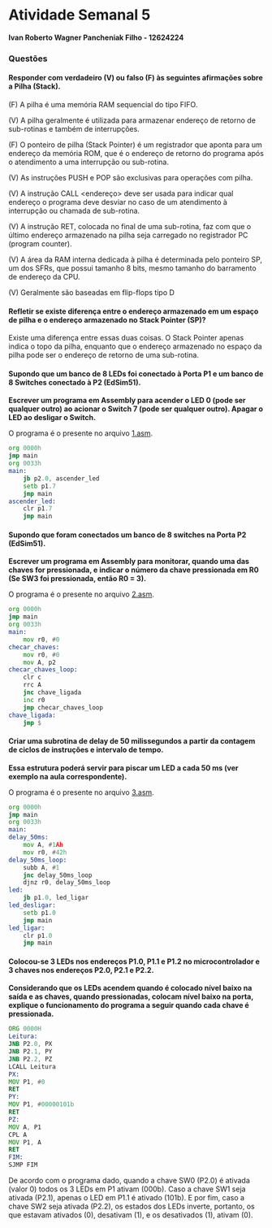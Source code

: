 # Atividade Semanal 5

**Ivan Roberto Wagner Pancheniak Filho - 12624224**

### Questões

#### Responder com verdadeiro (V) ou falso (F) às seguintes afirmações sobre a Pilha (Stack).

(F) A pilha é uma memória RAM sequencial do tipo FIFO.

(V) A pilha geralmente é utilizada para armazenar endereço de retorno de sub-rotinas e
também de interrupções.

(F) O ponteiro de pilha (Stack Pointer) é um registrador que aponta para um endereço da
memória ROM, que é o endereço de retorno do programa após o atendimento a uma
interrupção ou sub-rotina.

(V) As instruções PUSH e POP são exclusivas para operações com pilha.

(V) A instrução CALL <endereço> deve ser usada para indicar qual endereço o programa
deve desviar no caso de um atendimento à interrupção ou chamada de sub-rotina.

(V) A instrução RET, colocada no final de uma sub-rotina, faz com que o último endereço
armazenado na pilha seja carregado no registrador PC (program counter).

(V) A área da RAM interna dedicada à pilha é determinada pelo ponteiro SP, um dos SFRs,
que possui tamanho 8 bits, mesmo tamanho do barramento de endereço da CPU.

(V) Geralmente são baseadas em flip-flops tipo D

#### Refletir se existe diferença entre o endereço armazenado em um espaço de pilha e o endereço armazenado no Stack Pointer (SP)?

Existe uma diferença entre essas duas coisas. O Stack Pointer apenas indica o topo da pilha,
enquanto que o endereço armazenado no espaço da pilha pode ser o endereço de retorno de uma sub-rotina.

#### Supondo que um banco de 8 LEDs foi conectado à Porta P1 e um banco de 8 Switches conectado à P2 (EdSim51).

**Escrever um programa em Assembly para acender o LED 0 (pode ser qualquer outro) ao acionar o Switch 7 (pode ser qualquer outro). Apagar o LED ao desligar o Switch.**

O programa é o presente no arquivo [1.asm](1.asm).
```asm
org 0000h
jmp main
org 0033h
main:
	jb p2.0, ascender_led
	setb p1.7
	jmp main
ascender_led:
	clr p1.7
	jmp main
```

#### Supondo que foram conectados um banco de 8 switches na Porta P2 (EdSim51).

**Escrever um programa em Assembly para monitorar, quando uma das chaves for pressionada, e
indicar o número da chave pressionada em R0 (Se SW3 foi pressionada, então R0 = 3).**

O programa é o presente no arquivo [2.asm](2.asm).
```asm
org 0000h
jmp main
org 0033h
main:
	mov r0, #0
checar_chaves:
	mov r0, #0
	mov A, p2
checar_chaves_loop:
	clr c
	rrc A
	jnc chave_ligada
	inc r0
	jmp checar_chaves_loop
chave_ligada:
	jmp $
```

#### Criar uma subrotina de delay de 50 milissegundos a partir da contagem de ciclos de instruções e intervalo de tempo.

**Essa estrutura poderá servir para piscar um LED a cada 50 ms (ver exemplo na aula correspondente).**

O programa é o presente no arquivo [3.asm](3.asm).
```asm
org 0000h
jmp main
org 0033h
main:
delay_50ms:
	mov A, #1Ah
	mov r0, #42h
delay_50ms_loop:
	subb A, #1
	jnc delay_50ms_loop
	djnz r0, delay_50ms_loop
led:
	jb p1.0, led_ligar
led_desligar:
	setb p1.0
	jmp main
led_ligar:
	clr p1.0
	jmp main
```

#### Colocou-se 3 LEDs nos endereços P1.0, P1.1 e P1.2 no microcontrolador e 3 chaves nos endereços P2.0, P2.1 e P2.2.

**Considerando que os LEDs acendem quando é colocado nível baixo na saída e as chaves, quando pressionadas,
colocam nível baixo na porta, explique o funcionamento do programa a seguir quando cada chave é pressionada.**

```asm
ORG 0000H
Leitura:
JNB P2.0, PX
JNB P2.1, PY
JNB P2.2, PZ
LCALL Leitura
PX:
MOV P1, #0
RET
PY:
MOV P1, #00000101b
RET
PZ:
MOV A, P1
CPL A
MOV P1, A
RET
FIM:
SJMP FIM
```

De acordo com o programa dado, quando a chave SW0 (P2.0) é ativada (valor 0) todos os 3 LEDs em P1 ativam (000b).
Caso a chave SW1 seja ativada (P2.1), apenas o LED em P1.1 é ativado (101b). E por fim, caso a chave SW2 seja ativada
(P2.2), os estados dos LEDs inverte, portanto, os que estavam ativados (0), desativam (1), e os desativados (1), ativam (0).
